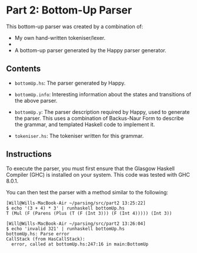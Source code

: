 # Part 2: Bottom-Up Parser

This bottom-up parser was created by a combination of:

* My own hand-written tokeniser/lexer.
*
* A bottom-up parser generated by the Happy parser generator.

## Contents

* `bottomUp.hs`:   The parser generated by Happy.

* `bottomUp.info`: Interesting information about the states and transitions of
                   the above parser.

* `bottomUp.y`:    The parser description required by Happy, used to generate
                   the parser. This uses a combination of Backus-Naur Form to
                   describe the grammar, and templated Haskell code to
                   implement it.

* `tokeniser.hs`:  The tokeniser written for this grammar.

## Instructions

To execute the parser, you must first ensure that the Glasgow Haskell Compiler
(GHC) is installed on your system. This code was tested with GHC 8.0.1.

You can then test the parser with a method similar to the following:

```
[Will@Wills-MacBook-Air ~/parsing/src/part2 13:25:22]
$ echo '(3 + 4) * 3' | runhaskell bottomUp.hs
T (Mul (F (Parens (Plus (T (F (Int 3))) (F (Int 4))))) (Int 3))

[Will@Wills-MacBook-Air ~/parsing/src/part2 13:26:04]
$ echo 'invalid 321' | runhaskell bottomUp.hs
bottomUp.hs: Parse error
CallStack (from HasCallStack):
  error, called at bottomUp.hs:247:16 in main:BottomUp
```

